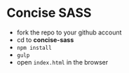 # Concise SASS

- fork the repo to your github account
- cd to **concise-sass** 
- `npm install`
- `gulp`
- open `index.html` in the browser

